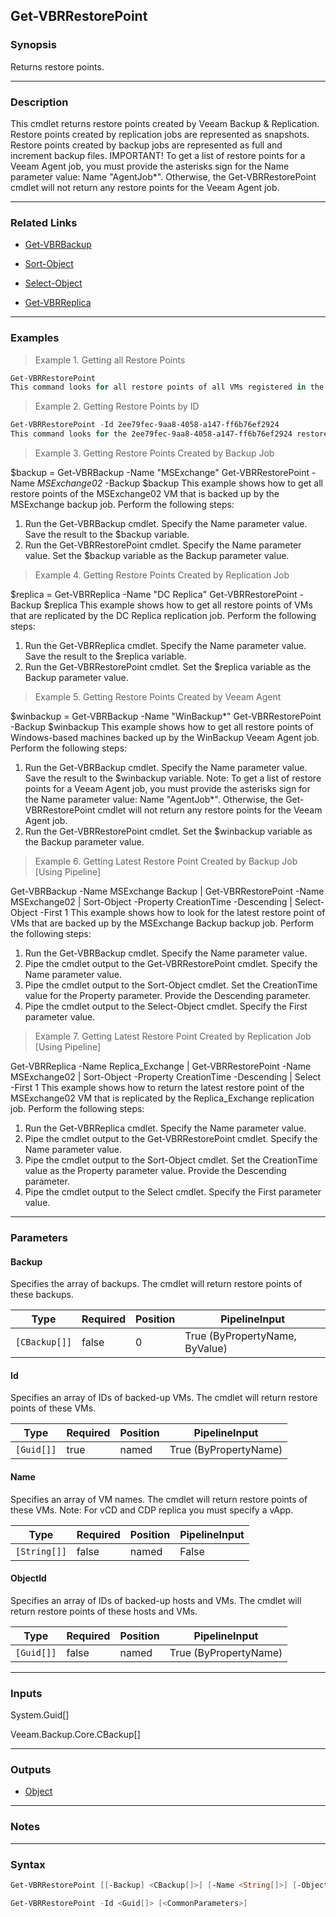 Get-VBRRestorePoint
-------------------

### Synopsis
Returns restore points.

---

### Description

This cmdlet returns restore points created by Veeam Backup & Replication.
Restore points created by replication jobs are represented as snapshots.
Restore points created by backup jobs are represented as full and increment backup files.
IMPORTANT! To get a list of restore points for a Veeam Agent job, you must provide the asterisks sign for the Name parameter value: Name "AgentJob*". Otherwise, the Get-VBRRestorePoint cmdlet will not return any restore points for the Veeam Agent job.

---

### Related Links
* [Get-VBRBackup](Get-VBRBackup)

* [Sort-Object](https://learn.microsoft.com/powershell/module/Microsoft.PowerShell.Utility/Sort-Object)

* [Select-Object](https://learn.microsoft.com/powershell/module/Microsoft.PowerShell.Utility/Select-Object)

* [Get-VBRReplica](Get-VBRReplica)

---

### Examples
> Example 1. Getting all Restore Points

```PowerShell
Get-VBRRestorePoint
This command looks for all restore points of all VMs registered in the database.
```
> Example 2. Getting Restore Points by ID

```PowerShell
Get-VBRRestorePoint -Id 2ee79fec-9aa8-4058-a147-ff6b76ef2924
This command looks for the 2ee79fec-9aa8-4058-a147-ff6b76ef2924 restore point.
```
> Example 3. Getting Restore Points Created by Backup Job

$backup = Get-VBRBackup -Name "MSExchange"
Get-VBRRestorePoint -Name *MSExchange02* -Backup $backup
This example shows how to get all restore points of the MSExchange02 VM that is backed up by the MSExchange backup job.
Perform the following steps:
1. Run the Get-VBRBackup cmdlet. Specify the Name parameter value. Save the result to the $backup variable.
2. Run the Get-VBRRestorePoint cmdlet. Specify the Name parameter value. Set the $backup variable as the Backup parameter value.
> Example 4. Getting Restore Points Created by Replication Job

$replica = Get-VBRReplica -Name "DC Replica"
Get-VBRRestorePoint -Backup $replica
This example shows how to get all restore points of VMs that are replicated by the DC Replica replication job.
Perform the following steps:
1. Run the Get-VBRReplica cmdlet. Specify the Name parameter value. Save the result to the $replica variable.
2. Run the Get-VBRRestorePoint cmdlet. Set the $replica variable as the Backup parameter value.
> Example 5. Getting Restore Points Created by Veeam Agent

$winbackup = Get-VBRBackup -Name "WinBackup*"
Get-VBRRestorePoint -Backup $winbackup
This example shows how to get all restore points of Windows-based machines backed up by the WinBackup Veeam Agent job.
Perform the following steps:
1. Run the Get-VBRBackup cmdlet. Specify the Name parameter value. Save the result to the $winbackup variable.
Note: To get a list of restore points for a Veeam Agent job, you must provide the asterisks sign for the Name parameter value: Name "AgentJob*". Otherwise, the Get-VBRRestorePoint cmdlet will not return any restore points for the Veeam Agent job.
2. Run the Get-VBRRestorePoint cmdlet. Set the $winbackup variable as the Backup parameter value.
> Example 6. Getting Latest Restore Point Created by Backup Job [Using Pipeline]

Get-VBRBackup -Name MSExchange Backup | Get-VBRRestorePoint -Name MSExchange02 | Sort-Object -Property CreationTime -Descending | Select-Object -First 1
This example shows how to look for the latest restore point of VMs that are backed up by the MSExchange Backup backup job.
Perform the following steps:
1. Run the Get-VBRBackup cmdlet. Specify the Name parameter value.
2. Pipe the cmdlet output to the Get-VBRRestorePoint cmdlet. Specify the Name parameter value.
3. Pipe the cmdlet output to the Sort-Object cmdlet. Set the CreationTime value for the Property parameter. Provide the Descending parameter.
4. Pipe the cmdlet output to the Select-Object cmdlet. Specify the First parameter value.
> Example 7. Getting Latest Restore Point Created by Replication Job [Using Pipeline]

Get-VBRReplica -Name Replica_Exchange | Get-VBRRestorePoint -Name MSExchange02 | Sort-Object -Property CreationTime -Descending | Select -First 1
This example shows how to return the latest restore point of the MSExchange02 VM that is replicated by the Replica_Exchange replication job.
Perform the following steps:
1. Run the Get-VBRReplica cmdlet. Specify the Name parameter value.
2. Pipe the cmdlet output to the Get-VBRRestorePoint cmdlet. Specify the Name parameter value.
3. Pipe the cmdlet output to the Sort-Object cmdlet. Set the CreationTime value as the Property parameter value. Provide the Descending parameter.
4. Pipe the cmdlet output to the Select cmdlet. Specify the First parameter value.

---

### Parameters
#### **Backup**
Specifies the array of backups. The cmdlet will return restore points of these backups.

|Type         |Required|Position|PipelineInput                 |
|-------------|--------|--------|------------------------------|
|`[CBackup[]]`|false   |0       |True (ByPropertyName, ByValue)|

#### **Id**
Specifies an array of IDs of backed-up VMs. The cmdlet will return restore points of these VMs.

|Type      |Required|Position|PipelineInput        |
|----------|--------|--------|---------------------|
|`[Guid[]]`|true    |named   |True (ByPropertyName)|

#### **Name**
Specifies an array of VM names. The cmdlet will return restore points of these VMs.
Note: For vCD and CDP replica you must specify a vApp.

|Type        |Required|Position|PipelineInput|
|------------|--------|--------|-------------|
|`[String[]]`|false   |named   |False        |

#### **ObjectId**
Specifies an array of IDs of backed-up hosts and VMs. The cmdlet will return restore points of these hosts and VMs.

|Type      |Required|Position|PipelineInput        |
|----------|--------|--------|---------------------|
|`[Guid[]]`|false   |named   |True (ByPropertyName)|

---

### Inputs
System.Guid[]

Veeam.Backup.Core.CBackup[]

---

### Outputs
* [Object](https://learn.microsoft.com/en-us/dotnet/api/System.Object)

---

### Notes

---

### Syntax
```PowerShell
Get-VBRRestorePoint [[-Backup] <CBackup[]>] [-Name <String[]>] [-ObjectId <Guid[]>] [<CommonParameters>]
```
```PowerShell
Get-VBRRestorePoint -Id <Guid[]> [<CommonParameters>]
```
